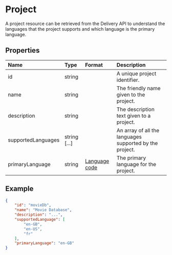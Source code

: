# Project

A project resource can be retrieved from the Delivery API to understand the languages that the project supports and which language is the primary language.

## Properties

| Name | Type | Format | Description |
| :------- | :--- | :----- | :---------- |
| id | string | | A unique project identifier. |
| name | string |  | The friendly name given to the project. |
| description | string |  | The description text given to a project. |
| supportedLanguages | string [...] |  | An array of all the languages supported by the project. |
| primaryLanguage | string | [Language code](/localization.md)  | The primary language for the project. |


## Example

```json
{
    "id": "movieDb",
    "name": "Movie Database",
    "description": "...",
    "supportedLanguage": [
        "en-GB",
        "en-US",
        "fr"
    ],
    "primaryLanguage": "en-GB"
}

```
